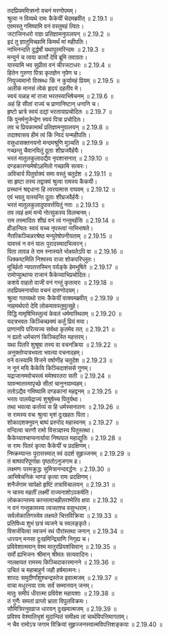 

  
तदप्रियममित्रघ्नो वचनं मरणोपमम्।  
श्रुत्वा न विव्यथे रामः कैकेयीं चेदमब्रवीत् ॥ 2.19.1 ॥   
एवमस्तु गमिष्यामि वनं वस्तुमहं त्वितः।  
जटाजिनधरो राज्ञः प्रतिज्ञामनुपालयन् ॥ 2.19.2 ॥   
इदं तु ज्ञातुमिच्छामि किमर्थं मां महीपतिः।  
नाभिनन्दति दुर्द्धर्षो यथापुरमरिन्दमः ॥ 2.19.3 ॥   
मन्युर्न च त्वया कार्यो देवि ब्रूमि तवाग्रतः।  
यास्यामि भव सुप्रीता वनं चीरजटाधरः ॥ 2.19.4 ॥   
हितेन गुरुणा पित्रा कृतज्ञेन नृपेण च।  
नियुज्यमानो विस्रब्धः किं न कुर्यामहं प्रियम् ॥ 2.19.5 ॥   
अलीकं मानसं त्वेकं हृदयं दहतीव मे।  
स्वयं यन्नाह मां राजा भरतस्याभिषेचनम् ॥ 2.19.6 ॥   
अहं हि सीतां राज्यं च प्राणानिष्टान् धनानि च।  
हृष्टो भ्रात्रे स्वयं दद्यां भरतायाप्रचोदितः ॥ 2.19.7 ॥   
किं पुनर्मनुजेन्द्रेण स्वयं पित्रा प्रचोदितः।  
तव च प्रियकामार्थं प्रतिज्ञामनुपालयन् ॥ 2.19.8 ॥   
तदाश्वासय हीमं त्वं किं न्विदं यन्महीपतिः।  
वसुधासक्तनयनो मन्दमश्रूणि मुञ्चति ॥ 2.19.9 ॥   
गच्छन्तु चैवानयितुं दूताः शीघ्रजवैर्हयैः।  
भरतं मातुलकुलादद्यैव नृपशासनात् ॥ 2.19.10 ॥   
दण्डकारण्यमेषोऽहमितो गच्छामि सत्वरः।  
अविचार्य पितुर्वाक्यं समा वस्तुं चतुर्दश ॥ 2.19.11 ॥   
सा हृष्टा तस्य तद्वाक्यं श्रुत्वा रामस्य कैकयी।  
प्रस्थानं श्रद्दधाना हि त्वरयामास राघवम् ॥ 2.19.12 ॥   
एवं भवतु यास्यन्ति दूताः शीघ्रजवैर्हयैः।  
भरतं मातुलकुलादुपावर्त्तयितुं नराः ॥ 2.19.13 ॥   
तव त्वहं क्षमं मन्ये नोत्सुकस्य विलम्बनम्।  
राम तस्मादितः शीघ्रं वनं त्वं गन्तुमर्हसि ॥ 2.19.14 ॥   
व्रीडान्वितः स्वयं यच्च नृपस्त्वां नाभिभाषते।  
नैतत्किञ्चिन्नरश्रेष्ठ मन्युरेषोपनीयताम् ॥ 2.19.15 ॥   
यावत्त्वं न वनं यातः पुरादस्मादभित्वरन्।  
पिता तावन्न ते राम स्नास्यते भोक्ष्यतेऽपि वा ॥ 2.19.16 ॥   
धिक्कष्टमिति निश्वस्य राजा शोकपरिप्लुतः।  
मूर्च्छितो न्यपतत्तस्मिन् पर्यङ्के हेमभूषिते ॥ 2.19.17 ॥   
रामोप्युत्थाप्य राजानं कैकेय्याभिप्रचोदितः।  
कशये वाहतो वाजी वनं गन्तुं कृतत्वरः ॥ 2.19.18 ॥   
तदप्रियमनार्याया वचनं दारुणोदयम्।  
श्रुत्वा गतव्यथो रामः कैकेयीं वाक्यमब्रवीत् ॥ 2.19.19 ॥   
नाहमर्थपरो देवि लोकमावस्तुमुत्सुहे।  
विद्धि मामृषिभिस्तुल्यं केवलं धर्ममास्थितम् ॥ 2.19.20 ॥   
यदत्रभवतः किञ्चिच्छक्यं कर्तुं प्रियं मया।  
प्राणानपि परित्यज्य सर्वथा कृतमेव तत् ॥ 2.19.21 ॥   
न ह्यतो धर्मचरणं किञ्चिदस्ति महत्तरम्।  
यथा पितरि शुश्रूषा तस्य वा वचनक्रिया ॥ 2.19.22 ॥   
अनुक्तोप्यत्रभवता भवत्या वचनादहम्।  
वने वत्स्यामि विजने वर्षाणीह चतुर्दश ॥ 2.19.23 ॥   
न नूनं मयि कैकेयि किञ्चिदाशंससे गुणम्।  
यद्राजानमवोचस्त्वं ममेश्वरतरा सती ॥ 2.19.24 ॥   
यावन्मातरमापृच्छे सीतां चानुनयाम्यहम्।  
ततोऽद्यैव गमिष्यामि दण्डकानां महद्वनम् ॥ 2.19.25 ॥   
भरतः पालयेद्राज्यं शुश्रूषेच्च पितुर्यथा।  
तथा भवत्या कर्त्तव्यं स हि धर्मस्सनातनः ॥ 2.19.26 ॥   
स रामस्य वचः श्रुत्वा भृशं दुःखहतः पिता।  
शोकादशक्नुवन् बाष्पं प्ररुरोद महास्वनम् ॥ 2.19.27 ॥   
वन्दित्वा चरणौ रामो विसञ्ज्ञस्य पितुस्तथा।  
कैकेय्याश्चाप्यनार्याया निष्पपात महाद्युतिः ॥ 2.19.28 ॥   
स रामः पितरं कृत्वा कैकेयीं च प्रदक्षिणम्।  
निष्क्रम्यान्तः पुरात्तस्मात् स्वं ददर्श सुहृज्जनम् ॥ 2.19.29 ॥   
तं बाष्पपरिपूर्णाक्षः पृष्ठतोऽनुजगाम ह।  
लक्ष्मणः परमक्रुद्धः सुमित्रानन्दवर्द्धनः ॥ 2.19.30 ॥   
आभिषेचनिकं भाण्डं कृत्वा रामः प्रदक्षिणम्।  
शनैर्जगाम सापेक्षो हृष्टिं तत्राविचालयन् ॥ 2.19.31 ॥   
न चास्य महतीं लक्ष्मीं राज्यनाशोऽपकर्षति।  
लोककान्तस्य कान्तत्वाच्छीतरश्मेरिव क्षपा ॥ 2.19.32 ॥   
न वनं गन्तुकामस्य त्यजतश्च वसुन्धराम्।  
सर्वलोकातिगस्येव लक्ष्यते चित्तविक्रिया ॥ 2.19.33 ॥   
प्रतिषिध्य शुभं छत्रं व्यजने च स्वलङ्कृते।  
विसर्जयित्वा स्वजनं रथं पौरांस्तथा जनान् ॥ 2.19.34 ॥   
धारयन् मनसा दुःखमिन्द्रियाणि निगृह्य च।  
प्रविवेशात्मवान् वेश्म मातुरप्रियशंसिवान् ॥ 2.19.35 ॥   
सर्वो ह्यभिजनः श्रीमान् श्रीमतः सत्यवादिनः।  
नालक्षयत रामस्य किञ्चिदाकारमानने ॥ 2.19.36 ॥   
उचितं च महाबाहुर्न जहौ हर्षमात्मनः।  
शारदः समुदीर्णांशुश्चन्द्रस्तेज इवात्मजम् ॥ 2.19.37 ॥   
वाचा मधुरनया रामः सर्वं सम्मानयन् जनम्।  
मातुः समीपं धीरात्मा प्रविवेश महायशाः ॥ 2.19.38 ॥   
तं गुणैः समतां प्राप्तो भ्राता विपुलविक्रमः।  
सौमित्रिरनुवव्राज धारयन् दुःखमात्मजम् ॥ 2.19.39 ॥   
प्रविश्य वेश्मातिभृशं मुदान्वितं समीक्ष्य तां चार्थविपत्तिमागताम्।  
न चैव रामोऽत्र जगाम विक्रियां सुहृज्जनस्यात्मविपत्तिशङ्कया ॥ 2.19.40 ॥   
